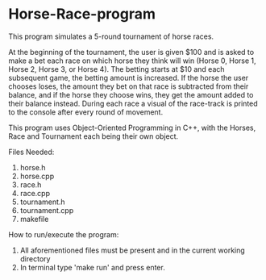 # Horse-Race-program
This program simulates a 5-round tournament of horse races.

At the beginning of the tournament, the user is given $100 and is asked to make a bet each race on which horse they think will win (Horse 0, Horse 1, Horse 2, Horse 3, or Horse 4). 
The betting starts at $10 and each subsequent game, the betting amount is increased. 
If the horse the user chooses loses, the amount they bet on that race is subtracted from their balance, and if the horse they choose wins, they get the amount added to their balance instead.
During each race a visual of the race-track is printed to the console after every round of movement.

This program uses Object-Oriented Programming in C++, with the Horses, Race and Tournament each being their own object.

Files Needed:
1. horse.h
2. horse.cpp
3. race.h
4. race.cpp
5. tournament.h
6. tournament.cpp
7. makefile

How to run/execute the program:
1. All aforementioned files must be present and in the current working directory
2. In terminal type 'make run' and press enter.
